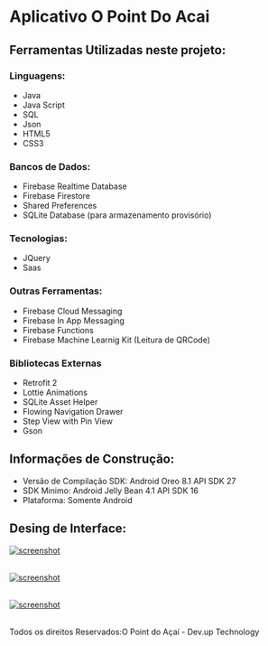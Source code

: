 # Aplicativo O Point Do Acai

## Ferramentas Utilizadas neste projeto:
### Linguagens:
- Java
- Java Script
- SQL
- Json
- HTML5
- CSS3

### Bancos de Dados:
- Firebase Realtime Database
- Firebase Firestore
- Shared Preferences
- SQLite Database (para armazenamento provisório)

### Tecnologias:
- JQuery
- Saas

### Outras Ferramentas:
- Firebase Cloud Messaging
- Firebase In App Messaging
- Firebase Functions
- Firebase Machine Learnig Kit (Leitura de QRCode)

### Bibliotecas Externas
- Retrofit 2
- Lottie Animations
- SQLite Asset Helper
- Flowing Navigation Drawer
- Step View with Pin View
- Gson


## Informações de Construção:
- Versão de Compilação SDK: Android Oreo 8.1 API SDK 27
- SDK Minimo: Android Jelly Bean 4.1 API SDK 16
- Plataforma: Somente Android


## Desing de Interface:

<a href="https://imgbb.com/"><img src="https://image.ibb.co/kz5tnK/screenshot.png" alt="screenshot" border="0"></a><br /><a target='_blank' href='https://poetandpoem.com/interpretation-death-not-proud-donne'></a><br />


<a href="https://imgbb.com/"><img src="https://image.ibb.co/chs0Zz/screenshot.png" alt="screenshot" border="0"></a><br /><a target='_blank' href='https://poetandpoem.com/interpretation-death-not-proud-donne'></a><br />




<a href="https://imgbb.com/"><img src="https://image.ibb.co/j7PxEz/screenshot.png" alt="screenshot" border="0"></a><br /><a target='_blank' href='https://poetandpoem.com/interpretation-death-not-proud-donne'></a><br />


Todos os direitos Reservados:O Point do Açaí - Dev.up Technology
